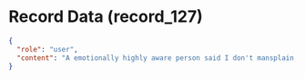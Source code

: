 # Record Data (record_127)

```json
{
  "role": "user",
  "content": "A emotionally highly aware person said I don't mansplain, i am authentic and honest. \n"
}
```
